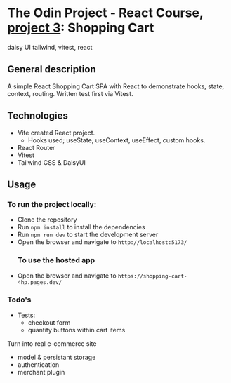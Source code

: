 # The Odin Project - React Course, [project 3](https://www.theodinproject.com/lessons/react-new-shopping-cart#project-solution): Shopping Cart

daisy UI tailwind, vitest, react

## General description

A simple React Shopping Cart SPA with React to demonstrate hooks, state, context, routing. Written test first via Vitest.

## Technologies

- Vite created React project.
  - Hooks used; useState, useContext, useEffect, custom hooks.
- React Router
- Vitest
- Tailwind CSS & DaisyUI


## Usage
  ### To run the project locally:
- Clone the repository
- Run `npm install` to install the dependencies
- Run `npm run dev` to start the development server
- Open the browser and navigate to `http://localhost:5173/`
  ### To use the hosted app
- Open the browser and navigate to `https://shopping-cart-4hp.pages.dev/`

### Todo's
  - Tests:
    - checkout form
    - quantity buttons within cart items

Turn into real e-commerce site
  - model & persistant storage
  - authentication
  - merchant plugin
